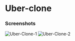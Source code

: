# Uber-clone




### Screenshots
![Uber-Clone-1](https://github.com/itsmejay80/uber-clone/assets/40144196/5ed0c21b-236e-4a34-b4eb-ace3ea7356cf)
![Uber-Clone-2](https://github.com/itsmejay80/uber-clone/assets/40144196/c35bc4a2-6f9d-45ae-ae47-50affee906f1)
